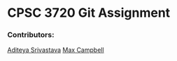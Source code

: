 # CPSC 3720 Git Assignment

### Contributors:

[Aditeya Srivastava](https://github.com/aditeyaS)
[Max Campbell](https://github.com/Maximo471)

